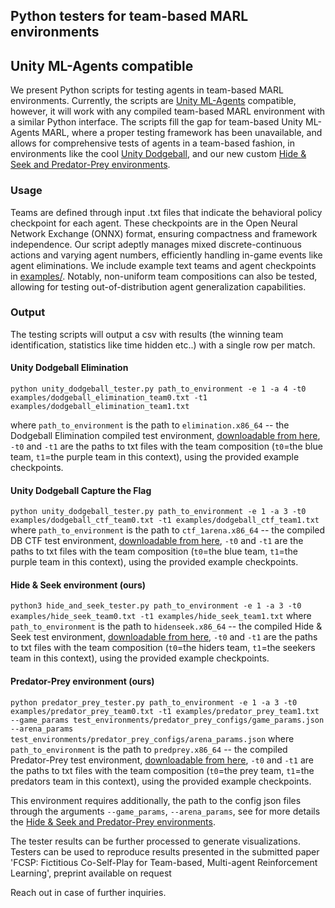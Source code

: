 ## Python testers for team-based MARL environments
## Unity ML-Agents compatible

We present Python scripts for testing agents in team-based MARL environments. 
Currently, the scripts are [Unity ML-Agents](https://github.com/Unity-Technologies/ml-agents) compatible, 
however, it will work with any compiled team-based MARL environment with a similar Python interface. 
The scripts fill the gap for team-based Unity ML-Agents MARL, where a proper testing framework has been
unavailable, and allows for comprehensive tests of agents in a team-based fashion, in environments
like the cool [Unity Dodgeball](https://blog.unity.com/engine-platform/ml-agents-plays-dodgeball), and our 
new custom [Hide \& Seek and Predator-Prey environments](https://github.com/MIMUW-RL/unity-ml-agents_hide-and-seek).

### Usage

Teams are defined through input .txt files that indicate the behavioral policy checkpoint for each agent. 
These checkpoints are in the Open Neural Network Exchange (ONNX) format, ensuring compactness and framework independence.
Our script adeptly manages mixed discrete-continuous actions and varying agent numbers, efficiently handling in-game events like agent eliminations.
We include example text teams and agent checkpoints in [examples/](examples/). Notably, non-uniform team compositions 
can also be tested, allowing for testing out-of-distribution agent generalization capabilities. 

### Output

The testing scripts will output a csv with results (the winning team identification, statistics like time hidden etc..) with a single row per match.

#### Unity Dodgeball Elimination
`
python unity_dodgeball_tester.py path_to_environment -e 1 -a 4 -t0 examples/dodgeball_elimination_team0.txt -t1 examples/dodgeball_elimination_team1.txt
`

where `path_to_environment` is the path to `elimination.x86_64` -- the Dodgeball Elimination compiled test environment, [downloadable from here](https://drive.google.com/drive/folders/1K0f3o4wpg87EaijXJEYmcZraOpwvtYif?usp=drive_link),
`-t0` and `-t1` are the paths to txt files with the team composition (`t0`=the blue team, `t1`=the purple team in this context), using the provided example checkpoints.

#### Unity Dodgeball Capture the Flag

`
python unity_dodgeball_tester.py path_to_environment -e 1 -a 3 -t0 examples/dodgeball_ctf_team0.txt -t1 examples/dodgeball_ctf_team1.txt
`
where `path_to_environment` is the path to `ctf_1arena.x86_64` -- the compiled DB CTF test environment, [downloadable from here](https://drive.google.com/drive/folders/1K0f3o4wpg87EaijXJEYmcZraOpwvtYif?usp=drive_link),
`-t0` and `-t1` are the paths to txt files with the team composition (`t0`=the blue team, `t1`=the purple team in this context), using the provided example checkpoints.

#### Hide \& Seek environment (ours)

`
python3 hide_and_seek_tester.py path_to_environment -e 1 -a 3 -t0 examples/hide_seek_team0.txt -t1 examples/hide_seek_team1.txt
`
where `path_to_environment` is the path to `hidenseek.x86_64` -- the compiled Hide \& Seek test environment, [downloadable from here](https://drive.google.com/drive/folders/1K0f3o4wpg87EaijXJEYmcZraOpwvtYif?usp=drive_link),
`-t0` and `-t1` are the paths to txt files with the team composition (`t0`=the hiders team, `t1`=the seekers team in this context), using the provided example checkpoints.

#### Predator-Prey environment (ours)

`
python predator_prey_tester.py path_to_environment -e 1 -a 3 -t0 examples/predator_prey_team0.txt -t1 examples/predator_prey_team1.txt --game_params test_environments/predator_prey_configs/game_params.json --arena_params test_environments/predator_prey_configs/arena_params.json
`
where `path_to_environment` is the path to `predprey.x86_64` -- the compiled Predator-Prey test environment, [downloadable from here](https://drive.google.com/drive/folders/1K0f3o4wpg87EaijXJEYmcZraOpwvtYif?usp=drive_link),
`-t0` and `-t1` are the paths to txt files with the team composition (`t0`=the prey team, `t1`=the predators team in this context), using the provided example checkpoints.

This environment requires additionally, the path to the config json files through the arguments `--game_params`, `--arena_params`, see for more details the 
[Hide \& Seek and Predator-Prey environments](https://github.com/MIMUW-RL/unity-ml-agents_hide-and-seek).


The tester results can be further processed to generate visualizations.
Testers can be used to reproduce results presented in the submitted paper 'FCSP: Fictitious Co-Self-Play for Team-based, Multi-agent Reinforcement Learning', preprint available on request



Reach out in case of further inquiries.
